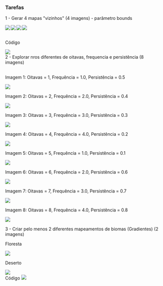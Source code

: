 ﻿### Tarefas
1 - Gerar 4 mapas "vizinhos" (4 imagens) - parâmetro bounds

<div style="display: flex; gap: 2px">
<img src="./imgs/quadrant1.bmp">
<img src="./imgs/quadrant2.bmp">
<img src="./imgs/quadrant3.bmp">
<img src="./imgs/quadrant4.bmp">
</div>
<br/>

Código

<img src="./imgs/ex1_code.png">
<br/>
2 - Explorar nros diferentes de oitavas, frequencia e persistência (8 imagens)
<br/>
<br/>

Imagem 1: Oitavas = 1, Frequência = 1.0, Persistência = 0.5

<img src="./imgs/img1.bmp">
<br/>

Imagem 2: Oitavas = 2, Frequência = 2.0, Persistência = 0.4

<img src="./imgs/img2.bmp">
<br/>

Imagem 3: Oitavas = 3, Frequência = 3.0, Persistência = 0.3

<img src="./imgs/img3.bmp">
<br/>

Imagem 4: Oitavas = 4, Frequência = 4.0, Persistência = 0.2

<img src="./imgs/img4.bmp">
<br/>

Imagem 5: Oitavas = 5, Frequência = 1.0, Persistência = 0.1

<img src="./imgs/img5.bmp">
<br/>

Imagem 6: Oitavas = 6, Frequência = 2.0, Persistência = 0.6

<img src="./imgs/img6.bmp">
<br/>

Imagem 7: Oitavas = 7, Frequência = 3.0, Persistência = 0.7

<img src="./imgs/img7.bmp">
<br/>

Imagem 8: Oitavas = 8, Frequência = 4.0, Persistência = 0.8

<img src="./imgs/img8.bmp">
<br/>

3 - Criar pelo menos 2 diferentes mapeamentos de biomas (Gradientes) (2 imagens)

Floresta

<img src="./imgs/floresta.bmp">

Deserto

<img src="./imgs/deserto.bmp">
<br/>
Código

<img src="./imgs/ex3_code.png">

